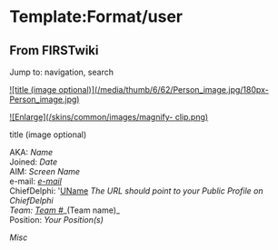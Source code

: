 # Template:Format/user

## From FIRSTwiki

Jump to: navigation, search

[![title \(image optional\)](/media/thumb/6/62/Person_image.jpg/180px-
Person_image.jpg)](Image:Person_image.jpg "title \(image
optional\)")

[![Enlarge](/skins/common/images/magnify-
clip.png)](Image:Person_image.jpg "Enlarge")

title (image optional)

AKA: _Name_<br>
Joined: _Date_<br>
AIM: _Screen Name_<br>
e-mail: _[e-mail](mailto:e-mail "mailto:e-mail")_<br>
ChiefDelphi: '[UName](http://www.chiefdelphi.com/forums/member.php?userid=???? "http://www.chiefdelphi.com/forums/member.php?userid=????") __The URL should point to your Public Profile on ChiefDelphi_<br> 
_Team:_ [Team #](team)__(Team name)_<br>
Position: _Your Position(s)_

_Misc_
